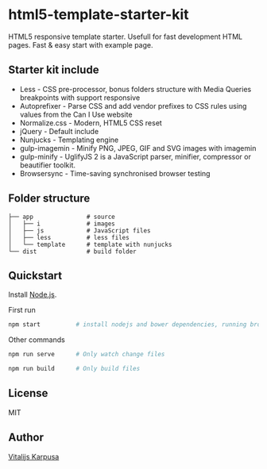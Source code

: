 # html5-template-starter-kit
HTML5 responsive template starter. Usefull for fast development HTML pages. Fast & easy start with example page.

## Starter kit include
* Less - CSS pre-processor, bonus folders structure with Media Queries breakpoints with support responsive
* Autoprefixer - Parse CSS and add vendor prefixes to CSS rules using values from the Can I Use website
* Normalize.css - Modern, HTML5 CSS reset
* jQuery - Default include
* Nunjucks - Templating engine
* gulp-imagemin - Minify PNG, JPEG, GIF and SVG images with imagemin
* gulp-minify - UglifyJS 2 is a JavaScript parser, minifier, compressor or beautifier toolkit.
* Browsersync - Time-saving synchronised browser testing

## Folder structure

    ├── app               # source
    │   ├── i             # images
    │   ├── js            # JavaScript files
    │   ├── less          # less files
    │   └── template      # template with nunjucks
    └── dist              # build folder

## Quickstart

Install [Node.js](https://nodejs.org/en/).

First run

```bash
npm start          # install nodejs and bower dependencies, running browserSync on http://localhost:3000/ and watch files changes.
```

Other commands

```bash
npm run serve      # Only watch change files
```

```bash
npm run build      # Only build files
```

## License

MIT

## Author

[Vitalijs Karpusa](http://www.karpusa.lv)
